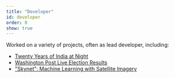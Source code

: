 ```yaml
---
title: "Developer"
id: developer
order: 0
show: true
---
```


Worked on a variety of projects, often as lead developer, including:
 - [Twenty Years of India at Night](http://india.nightlights.io/)
 - [Washington Post Live Election Results](https://developmentseed.org/projects/wapo/)
 - ["Skynet": Machine Learning with Satellite Imagery](http://anand.codes/talks/sotmus-2016/#0)

